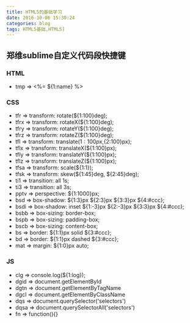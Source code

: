 ```yaml
---
title: HTML5的基础学习
date: 2016-10-06 15:30:24
categories: blog
tags: HTML5基础,HTML5]
---
```


## 郑维sublime自定义代码段快捷键

### HTML 
- tmp => <%= ${1:name} %>

### CSS
- tfr  => transform: rotate(${1:100}deg);
- tfrx => transform: rotateX(${1:100}deg);
- tfry => transform: rotateY(${1:100}deg);
- tfrz => transform: rotateZ(${1:100}deg);
- tfl  => transform: translate(${1:100}px,${2:100}px);
- tflx => transform: translateX(${1:100}px);
- tfly => transform: translateY(${1:100}px);
- tflz => transform: translateZ(${1:100}px);
- tfsa => transform: scale(${1:1});
- tfsk => transform: skew(${1:45}deg, ${2:45}deg);
- ti1  => transition: all 1s;
- ti3  => transition: all 3s;
- pptv => perspective: ${1:1000}px;
- bsd  => box-shadow: ${1:3}px ${2:3}px ${3:3}px ${4:#ccc};
- bsdi => box-shadow: inset ${1:-3}px ${2:-3}px ${3:3}px ${4:#ccc};
- bsbb => box-sizing: border-box;
- bspb => box-sizing: padding-box;
- bscb => box-sizing: content-box;
- bs   => border: ${1:1}px solid ${3:#ccc};
- bd   => border: ${1:1}px dashed ${3:#ccc};
- mat  => margin: ${1:0}px auto;

### JS 
- clg  => console.log(${1:log});
- dgid => document.getElementById
- dgtn => document.getElementByTagName
- dgcl => document.getElementByClassName
- dqs  => document.querySelector('selectors')
- dqsa => document.querySelectorAll('selectors')
- fn   => function(){}